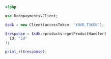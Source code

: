```php
<?php

use Dodopayments\Client;

$sdk = new Client(accessToken: 'YOUR_TOKEN');

$response = $sdk->products->getProductHandler(
  id: "id"
);

print_r($response);

```


<!-- This file was generated by liblab | https://liblab.com/ -->